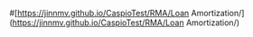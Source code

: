 #[https://jinnmv.github.io/CaspioTest/RMA/Loan Amortization/](https://jinnmv.github.io/CaspioTest/RMA/Loan Amortization/)
